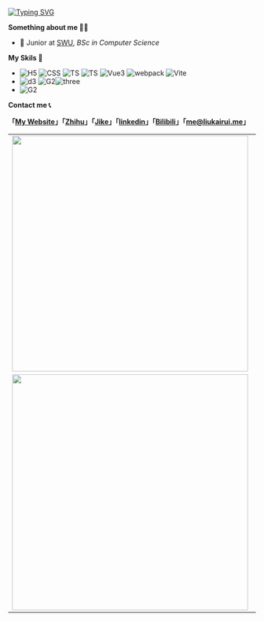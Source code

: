 [![Typing SVG](https://readme-typing-svg.herokuapp.com?size=24&color=000000&vCenter=true&lines=Hey%2C+I'm+Kairui+Liu+%F0%9F%91%8B;Welcome+to+my+Github+homepage+%F0%9F%A4%97;%E5%98%BF%EF%BC%8C%E6%88%91%E6%98%AF%E5%88%98%E9%94%B4%E7%9D%BF%F0%9F%91%8B;%E6%AC%A2%E8%BF%8E%E6%9D%A5%E5%88%B0%E6%88%91%E7%9A%84Github%E4%B8%BB%E9%A1%B5+%F0%9F%A4%97)](https://git.io/typing-svg)

**Something about me 👨‍💻**

- 🍻 Junior at [SWU](https://www.swu.edu.cn), _BSc in Computer Science_

**My Skils 🔭**

- ![H5](https://img.shields.io/badge/HTML5-E34F26?style=flat-square&logo=HTML5&logoColor=white) ![CSS](https://img.shields.io/badge/CSS3-1572B6?style=flat-square&logo=CSS3&logoColor=white) ![TS](https://img.shields.io/badge/JavaScript-F7DF1E?style=flat-square&logo=JavaScript&logoColor=black) ![TS](https://img.shields.io/badge/TypeScript-3178C6?style=flat-square&logo=TypeScript&logoColor=white) ![Vue3](https://img.shields.io/badge/Vue.js-4FC08D?style=flat-square&logo=Vue.js&logoColor=white) ![webpack](https://img.shields.io/badge/webpack-8DD6F9?style=flat-square&logo=webpack&logoColor=black) ![Vite](https://img.shields.io/badge/Vite-646CFF?style=flat-square&logo=Vite&logoColor=white)
- ![d3](https://img.shields.io/badge/D3.js-F9A03C?style=flat-square&logo=d3.js&logoColor=white) ![G2](https://img.shields.io/badge/G2%20Plot-6c2fc3?style=flat-square&logo=antdesign&logoColor=white)![three](https://img.shields.io/badge/Three.js-000000?style=flat-square&logo=three.js&logoColor=white)
- ![G2](https://img.shields.io/badge/Node.js-339933?style=flat-square&logo=node.js&logoColor=white)

**Contact me 📞**

**「[My Website](https://liukairui.me/)」「[Zhihu](https://liukairui.me/)」「[Jike](https://okjk.co/16CFBT)」「[linkedin](https://www.linkedin.com/in/%E9%94%B4%E7%9D%BF-%E5%88%98-9b3a80235/)」「[Bilibili](https://www.linkedin.com/in/%E9%94%B4%E7%9D%BF-%E5%88%98-9b3a80235/)」「[me@liukairui.me](mailto:me@liukairui.me)」**


<table width="960px" border="0">
  <tbody>
    <tr>
      <td valign="top" width="480px" >
        <img width="480px" src="https://github-readme-stats.vercel.app/api?username=KairuiLiu">
      </td>
      <td valign="top" width="480px" >
        <img width="480px" src="https://github-readme-streak-stats.herokuapp.com/?user=KairuiLiu"> 
      </td>
    </tr>
    <tr>
      <td valign="top" width="480px">
        <img width="480px" src="https://github-readme-stats.vercel.app/api/top-langs/?username=KairuiLiu&layout=compact"> 
      </td>
      <td valign="top" width="480px" >
        <!--START_SECTION:waka-->

```text
From: 20 April 2022 - To: 27 April 2022

C++          18 hrs 1 min    ██████████████████▒░░░░░░   73.22 %
Markdown     5 hrs 25 mins   █████▓░░░░░░░░░░░░░░░░░░░   22.06 %
Git Config   20 mins         ▒░░░░░░░░░░░░░░░░░░░░░░░░   01.41 %
Other        19 mins         ▒░░░░░░░░░░░░░░░░░░░░░░░░   01.33 %
```

<!--END_SECTION:waka-->
      </td>
    </tr>
  </tbody>
</table>

